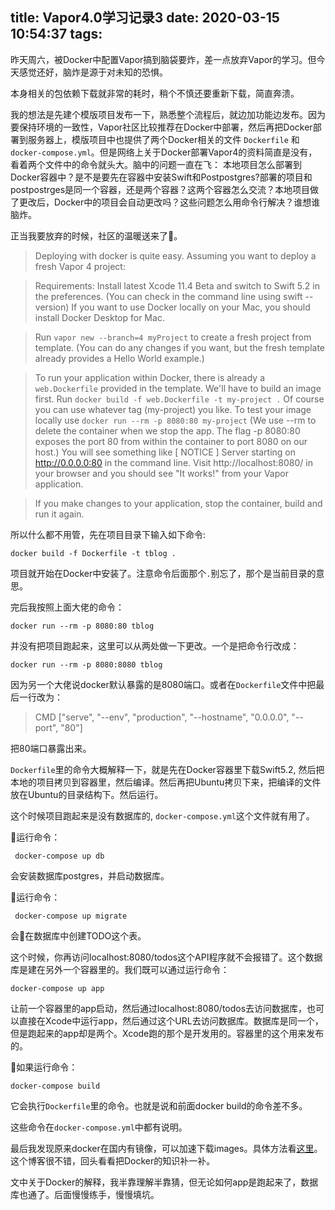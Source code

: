 title: Vapor4.0学习记录3
date: 2020-03-15 10:54:37
tags:
---
昨天周六，被Docker中配置Vapor搞到脑袋要炸，差一点放弃Vapor的学习。但今天感觉还好，脑炸是源于对未知的恐惧。

本身相关的包依赖下载就非常的耗时，稍个不慎还要重新下载，简直奔溃。

我的想法是先建个模版项目发布一下，熟悉整个流程后，就边加功能边发布。因为要保持环境的一致性，Vapor社区比较推荐在Docker中部署，然后再把Docker部署到服务器上，模版项目中也提供了两个Docker相关的文件 `Dockerfile` 和 `docker-compose.yml`。但是网络上关于Docker部署Vapor4的资料简直是没有，看着两个文件中的命令就头大。脑中的问题一直在飞： 本地项目怎么部署到Docker容器中？是不是要先在容器中安装Swift和Postpostgres?部署的项目和postpostrges是同一个容器，还是两个容器？这两个容器怎么交流？本地项目做了更改后，Docker中的项目会自动更改吗？这些问题怎么用命令行解决？谁想谁脑炸。

正当我要放弃的时候，社区的温暖送来了🙏。
> Deploying with docker is quite easy. Assuming you want to deploy a fresh Vapor 4 project:

>Requirements: Install latest Xcode 11.4 Beta and switch to Swift 5.2 in the preferences. (You can check in the command line using swift --version) If you want to use Docker locally on your Mac, you should install Docker Desktop for Mac. 

>Run `vapor new --branch=4 myProject` to create a fresh project from template. (You can do any changes if you want, but the fresh template already provides a Hello World example.)

>To run your application within Docker, there is already a `web.Dockerfile` provided in the template. 
We'll have to build an image first. Run `docker build -f web.Dockerfile -t my-project .`  Of course you can use whatever tag (my-project) you like.
To test your image locally use `docker run --rm -p 8080:80 my-project` (We use --rm to delete the container when we stop the app. The flag -p 8080:80 exposes the port 80 from within the container to port 8080 on our host.) You will see something like [ NOTICE ] Server starting on http://0.0.0.0:80 in the command line. Visit http://localhost:8080/ in your browser and you should see "It works!" from your Vapor application.

>If you make changes to your application, stop the container, build and run it again.

所以什么都不用管，先在项目目录下输入如下命令:

```
docker build -f Dockerfile -t tblog .
```
项目就开始在Docker中安装了。注意命令后面那个`.`别忘了，那个是当前目录的意思。

完后我按照上面大佬的命令：
```
docker run --rm -p 8080:80 tblog
```
并没有把项目跑起来，这里可以从两处做一下更改。一个是把命令行改成：
```
docker run --rm -p 8080:8080 tblog
```
因为另一个大佬说docker默认暴露的是8080端口。或者在`Dockerfile`文件中把最后一行改为：
>CMD ["serve", "--env", "production", "--hostname", "0.0.0.0", "--port", "80"]

把80端口暴露出来。

`Dockerfile`里的命令大概解释一下，就是先在Docker容器里下载Swift5.2, 然后把本地的项目拷贝到容器里，然后编译。然后再把Ubuntu拷贝下来，把编译的文件放在Ubuntu的目录结构下。然后运行。

这个时候项目跑起来是没有数据库的, `docker-compose.yml`这个文件就有用了。

运行命令：
```
 docker-compose up db
```
会安装数据库postgres，并启动数据库。

运行命令：
```
 docker-compose up migrate
```
会在数据库中创建TODO这个表。

这个时候，你再访问localhost:8080/todos这个API程序就不会报错了。这个数据库是建在另外一个容器里的。我们既可以通过运行命令：
```
docker-compose up app
```
让前一个容器里的app启动，然后通过localhost:8080/todos去访问数据库，也可以直接在Xcode中运行app，然后通过这个URL去访问数据库。数据库是同一个，但是跑起来的app却是两个。Xcode跑的那个是开发用的。容器里的这个用来发布的。


如果运行命令：
```
docker-compose build
```
它会执行`Dockerfile`里的命令。也就是说和前面docker build的命令差不多。

这些命令在`docker-compose.yml`中都有说明。

最后我发现原来docker在国内有镜像，可以加速下载images。具体方法看[这里](https://yeasy.gitbooks.io/docker_practice/install/mirror.html)。这个博客很不错，回头看看把Docker的知识补一补。

文中关于Docker的解释，我半靠理解半靠猜，但无论如何app是跑起来了，数据库也通了。后面慢慢练手，慢慢填坑。




